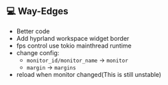 ## 💻 Way-Edges

- Better code
- Add hyprland workspace widget border
- fps control use tokio mainthread runtime
- change config:
  - `monitor_id/monitor_name` -> `monitor`
  - `margin` -> `margins`
- reload when monitor changed(This is still unstable)
